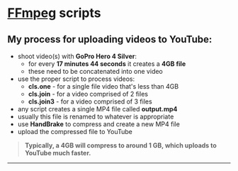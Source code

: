 # [FFmpeg](https://ffmpeg.org/) scripts

## My process for uploading videos to YouTube:

* shoot video(s) with **GoPro Hero 4 Silver**:
  * for every **17 minutes 44 seconds** it creates a **4GB file**
  * these need to be concatenated into one video
* use the proper script to process videos:
  * **cls.one** - for a single file video that's less than 4GB
  * **cls.join** - for a video comprised of 2 files
  * **cls.join3** - for a video comprised of 3 files
* any script creates a single MP4 file called **output.mp4**
* usually this file is renamed to whatever is appropriate
* use **HandBrake** to compress and create a new MP4 file
* upload the compressed file to YouTube

> **Typically, a 4GB will compress to around 1 GB, which uploads to YouTube much faster.**

***
